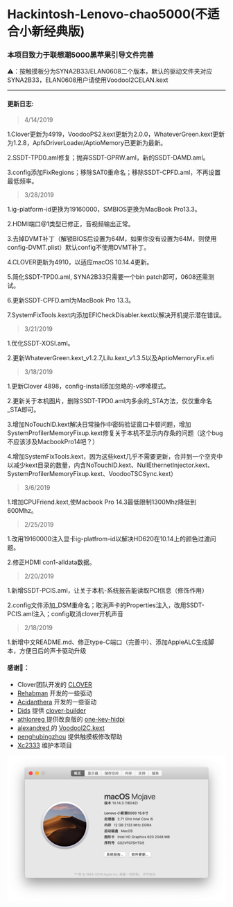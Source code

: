 # Hackintosh-Lenovo-chao5000(不适合小新经典版)
### 本项目致力于联想潮5000黑苹果引导文件完善

⚠️：按触摸板分为SYNA2B33/ELAN0608二个版本，默认的驱动文件夹对应SYNA2B33，ELAN0608用户请使用VoodooI2CELAN.kext

  *****
  
####   更新日志:

> 4/14/2019

1.Clover更新为4919，VoodooPS2.kext更新为2.0.0，WhateverGreen.kext更新为1.2.8，ApfsDriverLoader/AptioMemory已更新为最新。

2.SSDT-TPD0.aml修复；抛弃SSDT-GPRW.aml，新的SSDT-DAMD.aml。

3.config添加FixRegions；移除SAT0重命名；移除SSDT-CPFD.aml，不再设置最低频率。

  
> 3/28/2019

1.ig-platform-id更换为19160000，SMBIOS更换为MacBook Pro13.3。

2.HDMI端口@1类型已修正，音视频输出正常。

3.去掉DVMT补丁（解锁BIOS后设置为64M，如果你没有设置为64M，则使用config-DVMT.plist）默认config不使用DVMT补丁。

4.CLOVER更新为4910，以适应macOS 10.14.4更新。

5.简化SSDT-TPD0.aml, SYNA2B33只需要一个bin patch即可，0608还需测试。

6.更新SSDT-CPFD.aml为MacBook Pro 13.3。

7.SystemFixTools.kext内添加EFICheckDisabler.kext以解决开机提示潜在错误。


> 3/21/2019

1.优化SSDT-XOSI.aml。

2.更新WhateverGreen.kext_v1.2.7,Lilu.kext_v1.3.5以及AptioMemoryFix.efi

> 3/18/2019

1.更新Clover 4898，config-install添加忽略的-v啰嗦模式。

2.更新关于本机图片，删除SSDT-TPD0.aml内多余的_STA方法，仅仅重命名_STA即可。

3.增加NoTouchID.kext解决日常操作中密码验证窗口卡顿问题，增加SystemProfilerMemoryFixup.kext修复关于本机不显示内存条的问题（这个bug不应该涉及MacbookPro14吧？）

4.增加SystemFixTools.kext，因为这些kext几乎不需要更新，合并到一个空壳中以减少kext目录的数量，内含NoTouchID.kext、NullEthernetInjector.kext、SystemProfilerMemoryFixup.kext、VoodooTSCSync.kext）

> 3/6/2019

1.增加CPUFriend.kext,使Macbook Pro 14.3最低限制1300Mhz降低到600Mhz。

> 2/25/2019

1.改用19160000注入显卡ig-platfrom-id以解决HD620在10.14上的颜色过渡问题。

2.修正HDMI con1-alldata数据。

> 2/20/2019

1.新增SSDT-PCIS.aml，让关于本机-系统报告能读取PCI信息（修饰作用）

2.config文件添加_DSM重命名；取消声卡的Properties注入，改用SSDT-PCIS.aml注入；config取消clover开机声音

> 2/18/2019

1.新增中文README.md、修正type-C端口（完善中）、添加AppleALC生成脚本，方便日后的声卡驱动升级



####   感谢🎉：
*   Clover团队开发的 [CLOVER](https://sourceforge.net/projects/cloverefiboot/)
*   [Rehabman](https://github.com/RehabMan) 开发的一些驱动
*   [Acidanthera](https://github.com/acidanthera) 开发的一些驱动
*   [Dids](https://github.com/Dids) 提供 [clover-builder](https://github.com/Dids/clover-builder)
*   [athlonreg ](https://github.com/athlonreg)提供改良版的 [one-key-hidpi](https://github.com/athlonreg/one-key-hidpi)
*   [alexandred ](https://github.com/alexandred)的 [VoodooI2C.kext ](https://github.com/alexandred/VoodooI2C)
*   [penghubingzhou](https://github.com/penghubingzhou) 提供触摸板修改帮助
*   [Xc2333](https://github.com/Xc2333) 维护本项目
  
  ![](https://github.com/Xc2333/Hackintosh-Lenovo-chao5000/blob/master/pic/About%20this%20Mac.png)
